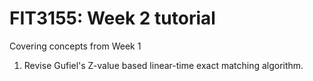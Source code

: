 # FIT3155: Week 2 tutorial

Covering concepts from Week 1

1. Revise Gufiel's Z-value based linear-time exact matching algorithm.
